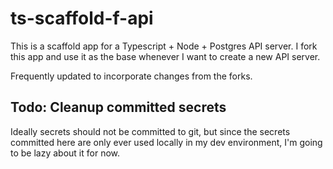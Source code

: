 # ts-scaffold-f-api

This is a scaffold app for a Typescript + Node + Postgres API server. I fork this app and use it as the base whenever I want to create a new API server.

Frequently updated to incorporate changes from the forks.

## Todo: Cleanup committed secrets

Ideally secrets should not be committed to git, but since the secrets committed here are only ever used locally in my dev environment, I'm going to be lazy about it for now.
